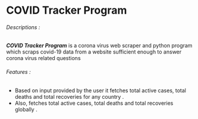 #  COVID Tracker Program
###### Descriptions :
***COVID Tracker Program*** is a corona virus web scraper and python program which scraps covid-19 data from a website sufficient enough to answer corona virus related questions
###### Features :
- Based on input provided by the user it fetches total active cases, total deaths and total recoveries for any country .
- Also, fetches total active cases, total deaths and total recoveries globally .
